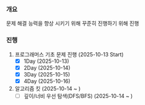 ### 개요
문제 해결 능력을 향상 시키기 위해 꾸준히 진행하기 위해 진행

### 진행
1. 프로그래머스 기초 문제 진행 (2025-10-13 Start)
   - [x] 1Day (2025-10-13)
   - [x] 2Day (2025-10-14)
   - [x] 3Day (2025-10-15)
   - [x] 4Day (2025-10-16)

2. 알고리즘 킷 (2025-10-14 ~ )
   - [ ] 깊이/너비 우선 탐색(DFS/BFS) (2025-10-14 ~ )